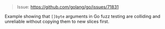 > Issue: https://github.com/golang/go/issues/71831

Example showing that `[]byte` arguments in Go fuzz testing are colliding and unreliable without copying them to new slices first.
